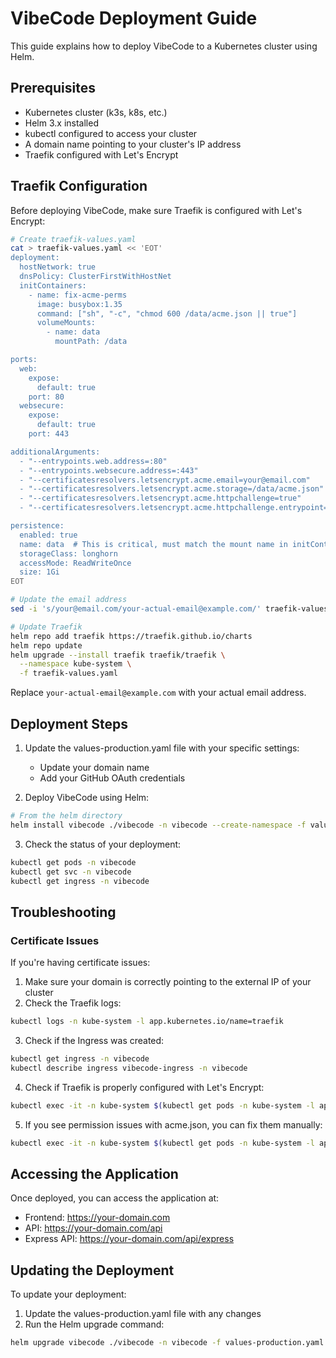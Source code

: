 # VibeCode Deployment Guide

This guide explains how to deploy VibeCode to a Kubernetes cluster using Helm.

## Prerequisites

- Kubernetes cluster (k3s, k8s, etc.)
- Helm 3.x installed
- kubectl configured to access your cluster
- A domain name pointing to your cluster's IP address
- Traefik configured with Let's Encrypt

## Traefik Configuration

Before deploying VibeCode, make sure Traefik is configured with Let's Encrypt:

```bash
# Create traefik-values.yaml
cat > traefik-values.yaml << 'EOT'
deployment:
  hostNetwork: true
  dnsPolicy: ClusterFirstWithHostNet
  initContainers:
    - name: fix-acme-perms
      image: busybox:1.35
      command: ["sh", "-c", "chmod 600 /data/acme.json || true"]
      volumeMounts:
        - name: data
          mountPath: /data

ports:
  web:
    expose:
      default: true
    port: 80
  websecure:
    expose:
      default: true
    port: 443

additionalArguments:
  - "--entrypoints.web.address=:80"
  - "--entrypoints.websecure.address=:443"
  - "--certificatesresolvers.letsencrypt.acme.email=your@email.com"
  - "--certificatesresolvers.letsencrypt.acme.storage=/data/acme.json"
  - "--certificatesresolvers.letsencrypt.acme.httpchallenge=true"
  - "--certificatesresolvers.letsencrypt.acme.httpchallenge.entrypoint=web"

persistence:
  enabled: true
  name: data  # This is critical, must match the mount name in initContainer
  storageClass: longhorn
  accessMode: ReadWriteOnce
  size: 1Gi
EOT

# Update the email address
sed -i 's/your@email.com/your-actual-email@example.com/' traefik-values.yaml

# Update Traefik
helm repo add traefik https://traefik.github.io/charts
helm repo update
helm upgrade --install traefik traefik/traefik \
  --namespace kube-system \
  -f traefik-values.yaml
```

Replace `your-actual-email@example.com` with your actual email address.

## Deployment Steps

1. Update the values-production.yaml file with your specific settings:
   - Update your domain name
   - Add your GitHub OAuth credentials

2. Deploy VibeCode using Helm:

```bash
# From the helm directory
helm install vibecode ./vibecode -n vibecode --create-namespace -f values-production.yaml
```

3. Check the status of your deployment:

```bash
kubectl get pods -n vibecode
kubectl get svc -n vibecode
kubectl get ingress -n vibecode
```

## Troubleshooting

### Certificate Issues

If you're having certificate issues:

1. Make sure your domain is correctly pointing to the external IP of your cluster
2. Check the Traefik logs:

```bash
kubectl logs -n kube-system -l app.kubernetes.io/name=traefik
```

3. Check if the Ingress was created:

```bash
kubectl get ingress -n vibecode
kubectl describe ingress vibecode-ingress -n vibecode
```

4. Check if Traefik is properly configured with Let's Encrypt:

```bash
kubectl exec -it -n kube-system $(kubectl get pods -n kube-system -l app.kubernetes.io/name=traefik -o name) -- cat /data/acme.json
```

5. If you see permission issues with acme.json, you can fix them manually:

```bash
kubectl exec -it -n kube-system $(kubectl get pods -n kube-system -l app.kubernetes.io/name=traefik -o name) -- chmod 600 /data/acme.json
```

## Accessing the Application

Once deployed, you can access the application at:

- Frontend: https://your-domain.com
- API: https://your-domain.com/api
- Express API: https://your-domain.com/api/express

## Updating the Deployment

To update your deployment:

1. Update the values-production.yaml file with any changes
2. Run the Helm upgrade command:

```bash
helm upgrade vibecode ./vibecode -n vibecode -f values-production.yaml
```
